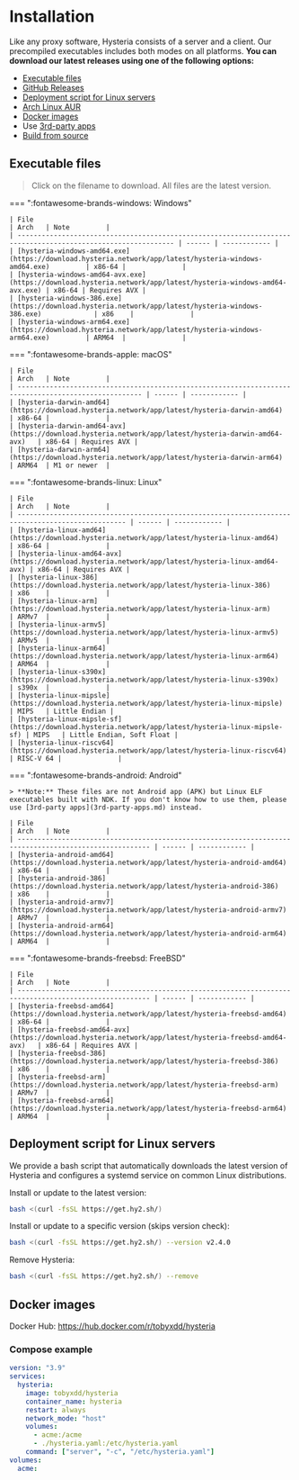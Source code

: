 # Installation

Like any proxy software, Hysteria consists of a server and a client. Our precompiled executables includes both modes on all platforms. **You can download our latest releases using one of the following options:**

- [Executable files](#executable-files)
- [GitHub Releases](https://github.com/apernet/hysteria/releases)
- [Deployment script for Linux servers](#deployment-script-for-linux-servers)
- [Arch Linux AUR](https://aur.archlinux.org/packages/hysteria)
- [Docker images](#docker-images)
- Use [3rd-party apps](3rd-party-apps.md)
- [Build from source](../developers/Build.md)

## Executable files

> Click on the filename to download. All files are the latest version.

=== ":fontawesome-brands-windows: Windows"

    | File                                                                                                          | Arch   | Note         |
    | ------------------------------------------------------------------------------------------------------------- | ------ | ------------ |
    | [hysteria-windows-amd64.exe](https://download.hysteria.network/app/latest/hysteria-windows-amd64.exe)         | x86-64 |              |
    | [hysteria-windows-amd64-avx.exe](https://download.hysteria.network/app/latest/hysteria-windows-amd64-avx.exe) | x86-64 | Requires AVX |
    | [hysteria-windows-386.exe](https://download.hysteria.network/app/latest/hysteria-windows-386.exe)             | x86    |              |
    | [hysteria-windows-arm64.exe](https://download.hysteria.network/app/latest/hysteria-windows-arm64.exe)         | ARM64  |              |

=== ":fontawesome-brands-apple: macOS"

    | File                                                                                                  | Arch   | Note         |
    | ----------------------------------------------------------------------------------------------------- | ------ | ------------ |
    | [hysteria-darwin-amd64](https://download.hysteria.network/app/latest/hysteria-darwin-amd64)           | x86-64 |              |
    | [hysteria-darwin-amd64-avx](https://download.hysteria.network/app/latest/hysteria-darwin-amd64-avx)   | x86-64 | Requires AVX |
    | [hysteria-darwin-arm64](https://download.hysteria.network/app/latest/hysteria-darwin-arm64)           | ARM64  | M1 or newer  |

=== ":fontawesome-brands-linux: Linux"

    | File                                                                                              | Arch   | Note         |
    | ------------------------------------------------------------------------------------------------- | ------ | ------------ |
    | [hysteria-linux-amd64](https://download.hysteria.network/app/latest/hysteria-linux-amd64)         | x86-64 |              |
    | [hysteria-linux-amd64-avx](https://download.hysteria.network/app/latest/hysteria-linux-amd64-avx) | x86-64 | Requires AVX |
    | [hysteria-linux-386](https://download.hysteria.network/app/latest/hysteria-linux-386)             | x86    |              |
    | [hysteria-linux-arm](https://download.hysteria.network/app/latest/hysteria-linux-arm)             | ARMv7  |              |
    | [hysteria-linux-armv5](https://download.hysteria.network/app/latest/hysteria-linux-armv5)         | ARMv5  |              |
    | [hysteria-linux-arm64](https://download.hysteria.network/app/latest/hysteria-linux-arm64)         | ARM64  |              |
    | [hysteria-linux-s390x](https://download.hysteria.network/app/latest/hysteria-linux-s390x)         | s390x  |              |
    | [hysteria-linux-mipsle](https://download.hysteria.network/app/latest/hysteria-linux-mipsle)       | MIPS   | Little Endian |
    | [hysteria-linux-mipsle-sf](https://download.hysteria.network/app/latest/hysteria-linux-mipsle-sf) | MIPS   | Little Endian, Soft Float |
    | [hysteria-linux-riscv64](https://download.hysteria.network/app/latest/hysteria-linux-riscv64)     | RISC-V 64 |              |

=== ":fontawesome-brands-android: Android"

    > **Note:** These files are not Android app (APK) but Linux ELF executables built with NDK. If you don't know how to use them, please use [3rd-party apps](3rd-party-apps.md) instead.

    | File                                                                                                    | Arch   | Note         |
    | ------------------------------------------------------------------------------------------------------- | ------ | ------------ |
    | [hysteria-android-amd64](https://download.hysteria.network/app/latest/hysteria-android-amd64)           | x86-64 |              |
    | [hysteria-android-386](https://download.hysteria.network/app/latest/hysteria-android-386)               | x86    |              |
    | [hysteria-android-armv7](https://download.hysteria.network/app/latest/hysteria-android-armv7)           | ARMv7  |              |
    | [hysteria-android-arm64](https://download.hysteria.network/app/latest/hysteria-android-arm64)           | ARM64  |              |

=== ":fontawesome-brands-freebsd: FreeBSD"

    | File                                                                                                    | Arch   | Note         |
    | ------------------------------------------------------------------------------------------------------- | ------ | ------------ |
    | [hysteria-freebsd-amd64](https://download.hysteria.network/app/latest/hysteria-freebsd-amd64)           | x86-64 |              |
    | [hysteria-freebsd-amd64-avx](https://download.hysteria.network/app/latest/hysteria-freebsd-amd64-avx)   | x86-64 | Requires AVX |
    | [hysteria-freebsd-386](https://download.hysteria.network/app/latest/hysteria-freebsd-386)               | x86    |              |
    | [hysteria-freebsd-arm](https://download.hysteria.network/app/latest/hysteria-freebsd-arm)               | ARMv7  |              |
    | [hysteria-freebsd-arm64](https://download.hysteria.network/app/latest/hysteria-freebsd-arm64)           | ARM64  |              |

## Deployment script for Linux servers

We provide a bash script that automatically downloads the latest version of Hysteria and configures a systemd service on common Linux distributions.

Install or update to the latest version:

```bash
bash <(curl -fsSL https://get.hy2.sh/)
```

Install or update to a specific version (skips version check):

```bash
bash <(curl -fsSL https://get.hy2.sh/) --version v2.4.0
```

Remove Hysteria:

```bash
bash <(curl -fsSL https://get.hy2.sh/) --remove
```

## Docker images

Docker Hub: <https://hub.docker.com/r/tobyxdd/hysteria>

### Compose example

```yaml
version: "3.9"
services:
  hysteria:
    image: tobyxdd/hysteria
    container_name: hysteria
    restart: always
    network_mode: "host"
    volumes:
      - acme:/acme
      - ./hysteria.yaml:/etc/hysteria.yaml
    command: ["server", "-c", "/etc/hysteria.yaml"]
volumes:
  acme:
```

